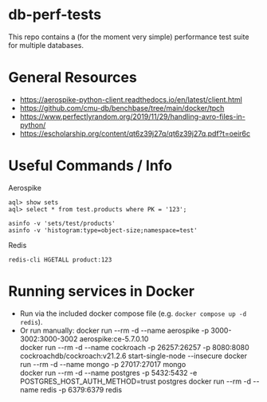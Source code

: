 # db-perf-tests

This repo contains a (for the moment very simple) performance test suite for multiple databases. 


# General Resources

* https://aerospike-python-client.readthedocs.io/en/latest/client.html
* https://github.com/cmu-db/benchbase/tree/main/docker/tpch
* https://www.perfectlyrandom.org/2019/11/29/handling-avro-files-in-python/
* https://escholarship.org/content/qt6z39j27q/qt6z39j27q.pdf?t=oeir6c



# Useful Commands / Info

Aerospike 

    aql> show sets
    aql> select * from test.products where PK = '123';

    asinfo -v 'sets/test/products'
    asinfo -v 'histogram:type=object-size;namespace=test'


Redis

    redis-cli HGETALL product:123



# Running services in Docker

* Run via the included docker compose file (e.g. `docker compose up -d redis`).
* Or run manually:
    docker run --rm -d --name aerospike -p 3000-3002:3000-3002 aerospike:ce-5.7.0.10    
    docker run --rm -d --name cockroach -p 26257:26257 -p 8080:8080 cockroachdb/cockroach:v21.2.6 start-single-node --insecure
    docker run --rm -d --name mongo -p 27017:27017 mongo    
    docker run --rm -d --name postgres -p 5432:5432 -e POSTGRES_HOST_AUTH_METHOD=trust postgres
    docker run --rm -d --name redis -p 6379:6379 redis
